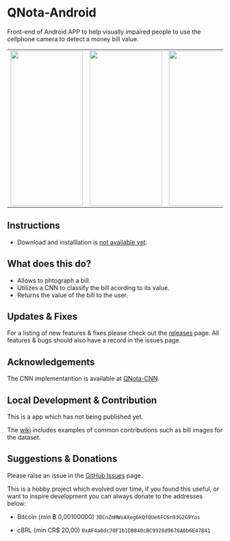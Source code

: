 # QNota-Android

Front-end of Android APP to help visually impaired people to use the cellphone camera to detect a money bill value.

<table><tr>
<td><img src="doc/Captura%20de%20Tela%202020-11-29%20às%2002.37.51.png" height="360" width="169"></td>
<td><img src="doc/Captura%20de%20Tela%202020-11-29%20às%2002.41.58.png" height="360" width="169"></td>
<td><img src="doc/Captura%20de%20Tela%202020-11-29%20às%2002.42.47.png" height="360" width="169"></td>
</tr></table>

## Instructions
- Download and installlation is [not available yet](#).

## What does this do?
- Allows to phtograph a bill.
- Utilizes a CNN to classify the bill acording to its value.
- Returns the value of the bill to the user.

## Updates & Fixes
For a listing of new features & fixes please check out the [releases](https://github.com/rfrod/QNota-Android/releases) page.
All features & bugs should also have a record in the issues page.

## Acknowledgements

The CNN implementantion is available at [QNota-CNN](https://github.com/rfrod/QNota-CNN).

## Local Development & Contribution

This is a app which has not being published yet.

The [wiki](https://github.com/rfrod/QNota-Android/wiki) includes examples of common contributions such as bill images for the dataset.

## Suggestions & Donations

Please raise an issue in the [GitHub Issues](https://github.com/rfrod/QNota-Android/issues) page.

This is a hobby project which evolved over time, if you found this useful, or want to inspire development you can always donate to the addresses below:

- Bitcoin (min ฿ 0,00100000)
`3BCnZmMWsAXeg6kQfQUe6FC6n93G2G9Yos`

- cBRL (min CR$ 20,00)
`0xAF4a0dc70F1b1DB840cBC9928d9676A0b6E47841`
